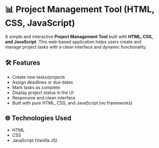 # 📊 Project Management Tool (HTML, CSS, JavaScript)

A simple and interactive **Project Management Tool** built with **HTML, CSS, and JavaScript**. This web-based application helps users create and manage project tasks with a clean interface and dynamic functionality.

## 🛠️ Features

- Create new tasks/projects
- Assign deadlines or due dates
- Mark tasks as complete
- Display project status in the UI
- Responsive and clean interface
- Built with pure HTML, CSS, and JavaScript (no frameworks)

## 🌐 Technologies Used

- HTML
- CSS
- JavaScript (Vanilla JS)
